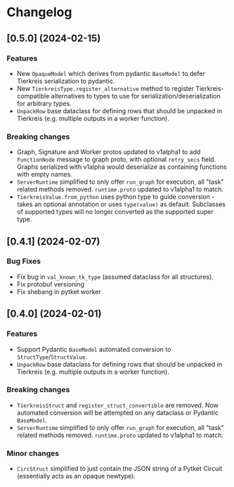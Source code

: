 # Changelog


## [0.5.0] (2024-02-15)


### Features

* New `OpaqueModel` which derives from pydantic `BaseModel` to defer Tierkreis
  serialization to pydantic.
* New `TierkreisType.register_alternative` method to register
  Tierkreis-compatible alternatives to types to use for
  serialization/deserialization for arbitrary types.
* `UnpackRow` base dataclass for defining rows that should be unpacked in Tierkreis
  (e.g. multiple outputs in a worker function).

### Breaking changes

* Graph, Signature and Worker protos updated to v1alpha1 to add `FunctionNode`
  message to graph proto, with optional `retry_secs` field. Graphs serialized
  with v1alpha would deserialize as containing functions with empty names.
* `ServerRuntime` simplified to only offer `run_graph` for execution, all "task"
  related methods removed. `runtime.proto` updated to v1alpha1 to match.
* `TierkreisValue.from_python` uses python type to guide conversion - takes an
  optional annotation or uses `type(value)` as default.
  Subclasses of supported types will no longer converted as the supported super type.


## [0.4.1] (2024-02-07)


### Bug Fixes
* Fix bug in `val_known_tk_type` (assumed dataclass for all structures).
* Fix protobuf versioning
* Fix shebang in pytket worker


## [0.4.0] (2024-02-01)


### Features

* Support Pydantic `BaseModel` automated conversion to
  `StructType`/`StructValue`.
* `UnpackRow` base dataclass for defining rows that should be unpacked in Tierkreis
  (e.g. multiple outputs in a worker function).

### Breaking changes

* `TierkreisStruct` and `register_struct_convertible` are removed. Now automated
  conversion will be attempted on any dataclass or Pydantic `BaseModel`.
* `ServerRuntime` simplified to only offer `run_graph` for execution, all "task"
  related methods removed. `runtime.proto` updated to v1alpha1 to match.

### Minor changes

* `CircStruct` simplified to just contain the JSON string of a Pytket Circuit
  (essentially acts as an opaque newtype).